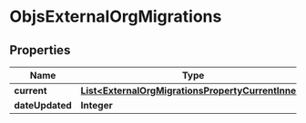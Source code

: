 

# ObjsExternalOrgMigrations


## Properties

| Name | Type | Description | Notes |
|------------ | ------------- | ------------- | -------------|
|**current** | [**List&lt;ExternalOrgMigrationsPropertyCurrentInner&gt;**](ExternalOrgMigrationsPropertyCurrentInner.md) |  |  |
|**dateUpdated** | **Integer** |  |  |



